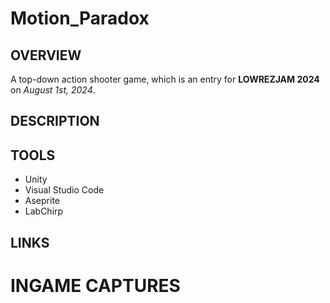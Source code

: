 # Motion_Paradox

## OVERVIEW
A top-down action shooter game, which is an entry for __LOWREZJAM 2024__ on _August 1st, 2024_.

## DESCRIPTION

## TOOLS
- Unity
- Visual Studio Code
- Aseprite
- LabChirp

## LINKS

# INGAME CAPTURES